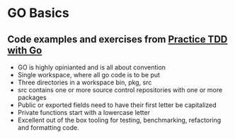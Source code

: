 # GO Basics

## Code examples and exercises from [Practice TDD with Go][1]

* GO is highly opinianted and is all about convention
* Single workspace, where all go code is to be put
* Three directories in a workspace bin, pkg, src
* src contains one or more source control repositories with one or more packages
* Public or exported fields need to have their first letter be capitalized
* Private functions start with a lowercase letter
* Excellent out of the box tooling for testing, benchmarking, refactoring and formatting code.

[1]: https://quii.gitbook.io/learn-go-with-tests